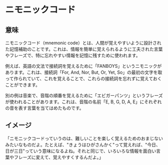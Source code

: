 # ニモニックコード

## 意味
ニモニックコード（mnemonic code）とは、人間が覚えやすいように設計された記憶補助のことです。これは、情報を簡単に覚えられるように工夫された言葉やフレーズで、特に忘れやすい情報を記憶に残すために使われます。

例えば、英語の文法で接続詞を覚えるために「FANBOYS」というニモニックがあります。これは、接続詞「For, And, Nor, But, Or, Yet, So」の最初の文字を取って作られていて、これを覚えることで、これらの接続詞を忘れずに覚えておくことができます。

別の例は音楽で、音階の順番を覚えるために「エビガーパンツ」というフレーズが使われることがあります。これは、音階の名前「E, B, G, D, A, E」にそれぞれの音を表す言葉を当てはめたものです。

## イメージ

「ニモニックコードっていうのは、難しいことを楽しく覚えるためのおまじないみたいなものだよ。たとえば、"きょうはひがさんかく"って覚えれば、"今日、日が三日"っていう意味になるよね。それと同じで、いろいろな情報を面白い言葉やフレーズに変えて、覚えやすくするんだよ。」